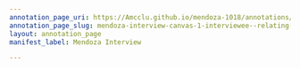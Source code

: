 ```yaml
---
annotation_page_uri: https://Amcclu.github.io/mendoza-1018/annotations/mendoza-interview-canvas-1-interviewee--relating-firsthand-experience--mimicking--body-language--grimacing-.json
annotation_page_slug: mendoza-interview-canvas-1-interviewee--relating-firsthand-experience--mimicking--body-language--grimacing-
layout: annotation_page
manifest_label: Mendoza Interview

---
```

